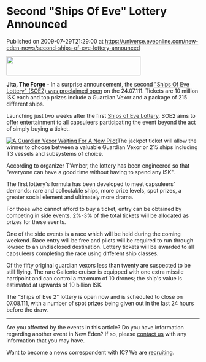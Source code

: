 # Second "Ships Of Eve" Lottery Announced
Published on 2009-07-29T21:29:00 at https://universe.eveonline.com/new-eden-news/second-ships-of-eve-lottery-announced

<img src='http://www.eve-ic.net/media/assets/icarticlebanner.png' width='350' height='50' />  
  
 **Jita, The Forge** \- In a surprise announcement, the second ["Ships Of Eve Lottery" (SOE2) was proclaimed open](http://www.eve-ic.net/media/igbd/igbd.php?faction=ic&url=http://www.eveonline.com/ingameboard.asp?a%3Dtopic%26threadID%3D1127200) on the 24.07.111. Tickets are 10 million ISK each and top prizes include a Guardian Vexor and a package of 215 different ships.  
  
Launching just two weeks after the first [Ships of Eve Lottery](http://www.eve-ic.net/media/igbd/igbd.php?article=3189), SOE2 aims to offer entertainment to all capsuleers participating the event beyond the act of simply buying a ticket.  
  
[![A Guardian Vexor Waiting For A New Pilot](http://www.eve-ic.net/media/articles/3249/aguardianvexorthumb.png)](http://www.eve-ic.net/media/igbd/igbd.php?faction=ic&url=http://www.eve-ic.net/media/articles/3249/aguardianvexor.png)The jackpot ticket will allow the winner to choose between a valuable Guardian Vexor or 215 ships including T3 vessels and subsystems of choice.  
  
According to organizer T'Amber, the lottery has been engineered so that "everyone can have a good time without having to spend any ISK".  
  
The first lottery's formula has been developed to meet capsuleers' demands: rare and collectable ships, more prize levels, spot prizes, a greater social element and ultimately more drama.  
  
For those who cannot afford to buy a ticket, entry can be obtained by competing in side events. 2%-3% of the total tickets will be allocated as prizes for these events.  
  
One of the side events is a race which will be held during the coming weekend. Race entry will be free and pilots will be required to run through lowsec to an undisclosed destination. Lottery tickets will be awarded to all capsuleers completing the race using different ship classes.  
  
Of the fifty original guardian vexors less than twenty are suspected to be still flying. The rare Gallente cruiser is equipped with one extra missile hardpoint and can control a maxmum of 10 drones; the ship's value is estimated at upwards of 10 billion ISK.  
  
The "Ships of Eve 2" lottery is open now and is scheduled to close on 07.08.111, with a number of spot prizes being given out in the last 24 hours before the draw.

* * *

Are you affected by the events in this article? Do you have information regarding another event in New Eden? If so, please [contact us](http://myeve.eve-online.com/news.asp?a=submitrp) with any information that you may have.  
  
Want to become a news correspondent with IC? We are [recruiting](http://www.eveonline.com/isd.asp).
